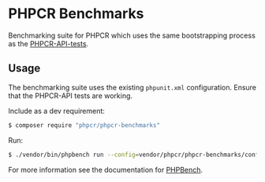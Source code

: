 PHPCR Benchmarks
================

Benchmarking suite for PHPCR which uses the same bootstrapping process as the
[PHPCR-API-tests](https://github.com/phpcr/phpcr-api-tests).

Usage
-----

The benchmarking suite uses the existing `phpunit.xml` configuration. Ensure that the PHPCR-API tests are working.

Include as a dev requirement:

````bash
$ composer require "phpcr/phpcr-benchmarks"
````

Run:

````bash
$ ./vendor/bin/phpbench run --config=vendor/phpcr/phpcr-benchmarks/config/phpbench
````

For more information see the documentation for [PHPBench](https://github.com/phpbench/phpbench).
